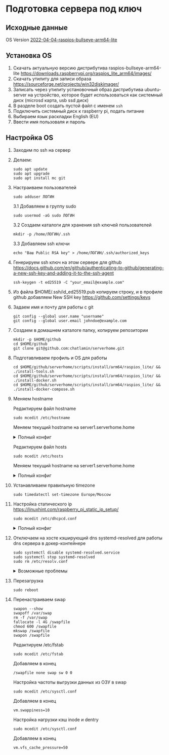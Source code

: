 # Подготовка сервера под ключ

## Исходные данные

OS Version [2022-04-04-raspios-bullseye-arm64-lite](https://downloads.raspberrypi.org/raspios_lite_arm64/images/raspios_lite_arm64-2022-04-07/2022-04-04-raspios-bullseye-arm64-lite.img.xz)

## Установка OS

1. Скачать актуальную версию дистрибутива raspios-bullseye-arm64-lite https://downloads.raspberrypi.org/raspios_lite_arm64/images/
2. Скачать утилиту для записи образа https://sourceforge.net/projects/win32diskimager/
3. Записать через утилиту установочный образ дистрибутива ubuntu-server на устройство, которое будет использоваться как системный диск (microsd карта, usb ssd диск)
4. В разделе boot создать пустой файл с именем `ssh`
5. Подключить системный диск к raspberry pi, подать питание
6. Выбираем язык раскладки English (EU)
7. Ввести имя пользоваля и пароль

## Настройка OS

1. Заходим по ssh на сервер
2. Делаем:

       sudo apt update
       sudo apt upgrade
       sudo apt install mc git

3. Настраиваем пользователей

       sudo adduser ЛОГИН

   3.1 Добавляем в группу sudo

       sudo usermod -aG sudo ЛОГИН

   3.2 Создаем каталоги для хранения ssh ключей пользователей

       mkdir -p /home/ЛОГИН/.ssh

   3.3 Добавляем ssh ключи

       echo "Ваш Public RSA key" > /home/ЛОГИН/.ssh/authorized_keys

4. Генерируем ssh ключ на этом сервере для github https://docs.github.com/en/github/authenticating-to-github/generating-a-new-ssh-key-and-adding-it-to-the-ssh-agent

       ssh-keygen -t ed25519 -C "your_email@example.com"
5. Из файла $HOME/.ssh/id_ed25519.pub копируем строку, и в профиле github добавляем New SSH key https://github.com/settings/keys

6. Задаем имя и почту для работы с git

       git config --global user.name "username"
       git config --global user.email johndoe@example.com

7. Создаем в домашнем каталоге папку, копируем репозитории

       mkdir -p $HOME/github
       cd $HOME/github
       git clone git@github.com:chatlamin/serverhome.git

8. Подготавливаем профиль и OS для работы

       cd $HOME/github/serverhome/scripts/install/arm64/raspios_lite/ && ./install-tools.sh
       cd $HOME/github/serverhome/scripts/install/arm64/raspios_lite/ && ./install-docker.sh
       cd $HOME/github/serverhome/scripts/install/arm64/raspios_lite/ && ./install-docker-compose.sh

9. Меняем hostname

    Редактируем файл hostname

       sudo mcedit /etc/hostname
    Меняем текущий hostname на server1.serverhome.home
    <details>
    <summary>Полный конфиг</summary>

       server1.serverhome.home
    </details>

    Редактируем файл hosts

       sudo mcedit /etc/hosts
    Меняем текущий hostname на server1.serverhome.home

    <details>
    <summary>Полный конфиг</summary>

       127.0.0.1<----->localhost
       ::1<---><------>localhost ip6-localhost ip6-loopback
       ff02::1><------>ip6-allnodes
       ff02::2><------>ip6-allrouters

       127.0.1.1<-----><------>server1.serverhome.home
    </details>


10. Устанавливаем правильную timezone

        sudo timedatectl set-timezone Europe/Moscow

11. Настройка статического ip https://linuxhint.com/raspberry_pi_static_ip_setup/

        sudo mcedit /etc/dhcpcd.conf

    <details>
    <summary>Полный конфиг</summary>

        # A sample configuration for dhcpcd.
        # See dhcpcd.conf(5) for details.

        # Allow users of this group to interact with dhcpcd via the control socket.
        #controlgroup wheel

        # Inform the DHCP server of our hostname for DDNS.
        hostname

        # Use the hardware address of the interface for the Client ID.
        clientid
        # or
        # Use the same DUID + IAID as set in DHCPv6 for DHCPv4 ClientID as per RFC4361.
        # Some non-RFC compliant DHCP servers do not reply with this set.
        # In this case, comment out duid and enable clientid above.
        #duid

        # Persist interface configuration when dhcpcd exits.
        persistent

        # Rapid commit support.
        # Safe to enable by default because it requires the equivalent option set
        # on the server to actually work.
        option rapid_commit

        # A list of options to request from the DHCP server.
        option domain_name_servers, domain_name, domain_search, host_name
        option classless_static_routes
        # Respect the network MTU. This is applied to DHCP routes.
        option interface_mtu

        # Most distributions have NTP support.
        #option ntp_servers

        # A ServerID is required by RFC2131.
        require dhcp_server_identifier

        # Generate SLAAC address using the Hardware Address of the interface
        #slaac hwaddr
        # OR generate Stable Private IPv6 Addresses based from the DUID
        slaac private

        # Example static IP configuration:
        interface eth0
        static ip_address=192.168.88.2/24
        #static ip6_address=fd51:42f8:caae:d92e::ff/64
        static routers=192.168.88.1
        static domain_name_servers=172.17.0.1 8.8.8.8

        # It is possible to fall back to a static IP if DHCP fails:
        # define static profile
        #profile static_eth0
        #static ip_address=192.168.1.23/24
        #static routers=192.168.1.1
        #static domain_name_servers=192.168.1.1

        # fallback to static profile on eth0
        #interface eth0
        #fallback static_eth0

    </details>

12. Отключаем на хосте кэширующий dns systemd-resolved для работы dns сервера в докер-контейнере

        sudo systemctl disable systemd-resolved.service
        sudo systemctl stop systemd-resolved
        sudo rm /etc/resolv.conf

    <details>
    <summary>Возможные проблемы</summary>
    Докер сеть bridge может быть 172.18.0.0/16. Проверяем так:

        sudo docker network inspect bridge
    </details>

13. Перезагрузка

        sudo reboot

14. Перенастраиваем swap

        swapon --show
        swapoff /var/swap
        rm -f /var/swap
        fallocate -l 4G /swapfile
        chmod 600 /swapfile
        mkswap /swapfile
        swapon /swapfile

    Редактируем /etc/fstab

        sudo mcedit /etc/fstab

    Добавляем в конец

        /swapfile none swap sw 0 0

    Настройка частоты выгрузки данных из ОЗУ в swap

        sudo mcedit /etc/sysctl.conf

    Добавляем в конец

        vm.swappiness=10

    Настройка нагрузки кэш inode и dentry

        sudo mcedit /etc/sysctl.conf

    Добавляем в конец

        vm.vfs_cache_pressure=50
